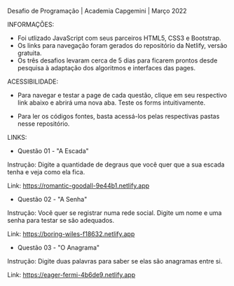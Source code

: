 Desafio de Programação | Academia Capgemini | Março 2022

INFORMAÇÕES:

- Foi utlizado JavaScript com seus parceiros HTML5, CSS3 e Bootstrap.
- Os links para navegação foram gerados do repositório da Netlify, versão gratuita.
- Os três desafios levaram cerca de 5 dias para ficarem prontos desde pesquisa à adaptação dos algoritmos e interfaces das pages.
 

ACESSIBILIDADE:

- Para navegar e testar a page de cada questão, clique em seu respectivo link abaixo e abrirá uma nova aba. Teste os forms intuitivamente.

- Para ler os códigos fontes, basta acessá-los pelas respectivas pastas nesse repositório.


LINKS:

- Questão 01 - "A Escada"

Instrução: Digite a quantidade de degraus que você quer que a sua escada tenha e veja como ela fica.

Link: https://romantic-goodall-9e44b1.netlify.app


- Questão 02 - "A Senha"

Instrução: Você quer se registrar numa rede social. Digite um nome e uma senha para testar se são adequados.

Link: https://boring-wiles-f18632.netlify.app


- Questão 03 - "O Anagrama"

Instrução: Digite duas palavras para saber se elas são anagramas entre si.

Link: https://eager-fermi-4b6de9.netlify.app
